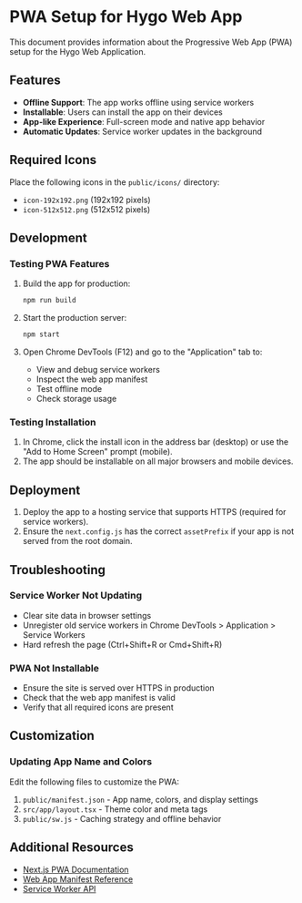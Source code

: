 # PWA Setup for Hygo Web App

This document provides information about the Progressive Web App (PWA) setup for the Hygo Web Application.

## Features

- **Offline Support**: The app works offline using service workers
- **Installable**: Users can install the app on their devices
- **App-like Experience**: Full-screen mode and native app behavior
- **Automatic Updates**: Service worker updates in the background

## Required Icons

Place the following icons in the `public/icons/` directory:

- `icon-192x192.png` (192x192 pixels)
- `icon-512x512.png` (512x512 pixels)

## Development

### Testing PWA Features

1. Build the app for production:
   ```bash
   npm run build
   ```

2. Start the production server:
   ```bash
   npm start
   ```

3. Open Chrome DevTools (F12) and go to the "Application" tab to:
   - View and debug service workers
   - Inspect the web app manifest
   - Test offline mode
   - Check storage usage

### Testing Installation

1. In Chrome, click the install icon in the address bar (desktop) or use the "Add to Home Screen" prompt (mobile).
2. The app should be installable on all major browsers and mobile devices.

## Deployment

1. Deploy the app to a hosting service that supports HTTPS (required for service workers).
2. Ensure the `next.config.js` has the correct `assetPrefix` if your app is not served from the root domain.

## Troubleshooting

### Service Worker Not Updating
- Clear site data in browser settings
- Unregister old service workers in Chrome DevTools > Application > Service Workers
- Hard refresh the page (Ctrl+Shift+R or Cmd+Shift+R)

### PWA Not Installable
- Ensure the site is served over HTTPS in production
- Check that the web app manifest is valid
- Verify that all required icons are present

## Customization

### Updating App Name and Colors
Edit the following files to customize the PWA:

1. `public/manifest.json` - App name, colors, and display settings
2. `src/app/layout.tsx` - Theme color and meta tags
3. `public/sw.js` - Caching strategy and offline behavior

## Additional Resources

- [Next.js PWA Documentation](https://github.com/shadowwalker/next-pwa)
- [Web App Manifest Reference](https://developer.mozilla.org/en-US/docs/Web/Manifest)
- [Service Worker API](https://developer.mozilla.org/en-US/docs/Web/API/Service_Worker_API)
